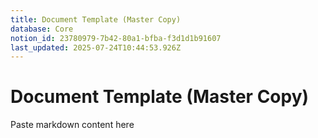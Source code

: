 ```yaml
---
title: Document Template (Master Copy)
database: Core
notion_id: 23780979-7b42-80a1-bfba-f3d1d1b91607
last_updated: 2025-07-24T10:44:53.926Z
---
```


# Document Template (Master Copy)


Paste markdown content here

